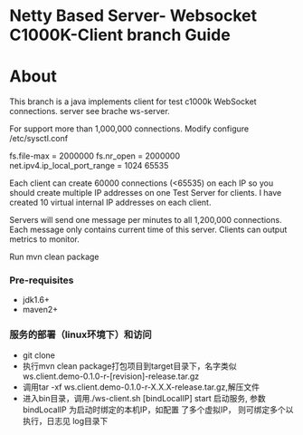 Netty Based Server- Websocket C1000K-Client branch Guide
=====================

# About
  This branch is a java implements client for test c1000k WebSocket connections. server see brache ws-server.
  
For support more than 1,000,000 connections. Modify configure /etc/sysctl.conf

fs.file-max = 2000000 
fs.nr_open = 2000000  
net.ipv4.ip_local_port_range = 1024 65535

Each client can create 60000 connections (<65535) on each IP so you should create multiple IP addresses on one Test Server for clients. I have created 10 virtual internal IP addresses on each client.

Servers will send one message per minutes to all 1,200,000 connections. Each message only contains current time of this server. Clients can output metrics to monitor. 

Run mvn clean package 

### Pre-requisites
 * jdk1.6+
 * maven2+
 
### 服务的部署（linux环境下）和访问
* git clone 
* 执行mvn clean package打包项目到target目录下，名字类似 ws.client.demo-0.1.0-r-[revision]-release.tar.gz 
* 调用tar -xf ws.client.demo-0.1.0-r-X.X.X-release.tar.gz,解压文件
* 进入bin目录，调用./ws-client.sh [bindLocalIP] start 启动服务, 参数 bindLocalIP 为启动时绑定的本机IP，如配置
了多个虚拟IP， 则可绑定多个以执行，日志见 log目录下



